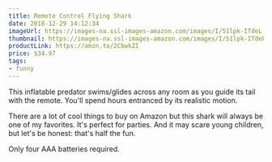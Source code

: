 ```yaml
---
title: Remote Control Flying Shark
date: 2018-12-29 14:12:34
imageUrl: https://images-na.ssl-images-amazon.com/images/I/51lpk-ITdeL._SX522_.jpg
thumbnail: https://images-na.ssl-images-amazon.com/images/I/51lpk-ITdeL._SR600,315_.jpg
productLink: https://amzn.to/2CbwkZI
price: $34.97
tags:
- funny
---
```


This inflatable predator swims/glides across any room as you guide its tail with the remote. You'll spend hours entranced by its realistic motion.

There are a lot of cool things to buy on Amazon but this shark will always be one of my favorites. It's perfect for parties. And it may scare young children, but let's be honest: that's half the fun.

Only four AAA batteries required.
